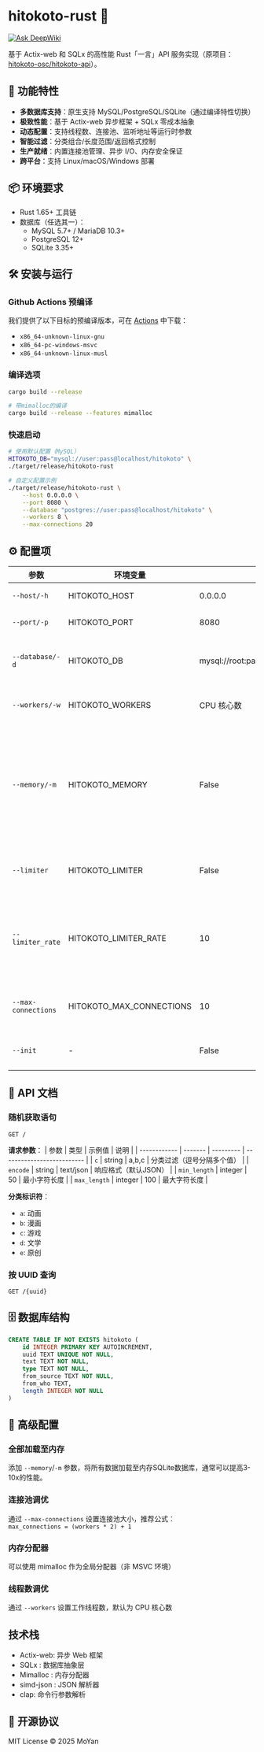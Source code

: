 # hitokoto-rust 🦀

[![Ask DeepWiki](https://deepwiki.com/badge.svg)](https://deepwiki.com/moyanj/hitokoto-rust)

基于 Actix-web 和 SQLx 的高性能 Rust「一言」API 服务实现（原项目：[hitokoto-osc/hitokoto-api](https://github.com/hitokoto-osc/hitokoto-api)）。

## 🚀 功能特性

- **多数据库支持**：原生支持 MySQL/PostgreSQL/SQLite（通过编译特性切换）
- **极致性能**：基于 Actix-web 异步框架 + SQLx 零成本抽象
- **动态配置**：支持线程数、连接池、监听地址等运行时参数
- **智能过滤**：分类组合/长度范围/返回格式控制
- **生产就绪**：内置连接池管理、异步 I/O、内存安全保证
- **跨平台**：支持 Linux/macOS/Windows 部署

## 📦 环境要求

- Rust 1.65+ 工具链
- 数据库（任选其一）：
  - MySQL 5.7+ / MariaDB 10.3+
  - PostgreSQL 12+
  - SQLite 3.35+

## 🛠️ 安装与运行

### Github Actions 预编译

我们提供了以下目标的预编译版本，可在 [Actions](https://github.com/moyanj/hitokoto-rust/actions/workflows/build.yml) 中下载：
- `x86_64-unknown-linux-gnu`
- `x86_64-pc-windows-msvc`
- `x86_64-unknown-linux-musl`

### 编译选项
```bash
cargo build --release 

# 带mimalloc的编译
cargo build --release --features mimalloc
```

### 快速启动
```bash
# 使用默认配置（MySQL）
HITOKOTO_DB="mysql://user:pass@localhost/hitokoto" \
./target/release/hitokoto-rust

# 自定义配置示例
./target/release/hitokoto-rust \
    --host 0.0.0.0 \
    --port 8080 \
    --database "postgres://user:pass@localhost/hitokoto" \
    --workers 8 \
    --max-connections 20
```

## ⚙️ 配置项

| 参数             | 环境变量              | 默认值                                   | 说明                                     |
| ---------------- | --------------------- | ---------------------------------------- | ---------------------------------------- |
| `--host/-h`      | HITOKOTO_HOST         | 0.0.0.0                                  | 监听地址                                 |
| `--port/-p`      | HITOKOTO_PORT         | 8080                                     | 监听端口                                 |
| `--database/-d`  | HITOKOTO_DB           | mysql://root:password@localhost/hitokoto | 数据库连接字符串                         |
| `--workers/-w`   | HITOKOTO_WORKERS      | CPU 核心数                               | 工作线程数                               |
| `--memory/-m`    | HITOKOTO_MEMORY       | False                                    | 是否将数据全部加载至内存（极大提升性能） |
| `--limiter`      | HITOKOTO_LIMITER      | False                                    | 是否使用限流器                           |
| `--limiter_rate` | HITOKOTO_LIMITER_RATE | 10                 |限流器速率（每秒请求数）
|`--max-connections`| HITOKOTO_MAX_CONNECTIONS | 10                                   | 最大数据库连接数                 |
| `--init`         | -                     | False                                    | 初始化数据库                          |

## 📡 API 文档

### 随机获取语句
```
GET /
```

**请求参数**：
| 参数         | 类型    | 示例值    | 说明                       |
| ------------ | ------- | --------- | -------------------------- |
| `c`          | string  | a,b,c     | 分类过滤（逗号分隔多个值） |
| `encode`     | string  | text/json | 响应格式（默认JSON）       |
| `min_length` | integer | 50        | 最小字符长度               |
| `max_length` | integer | 100       | 最大字符长度               |

**分类标识符**：
- `a`: 动画
- `b`: 漫画
- `c`: 游戏
- `d`: 文学
- `e`: 原创

### 按 UUID 查询
```
GET /{uuid}
```

## 🗄️ 数据库结构
```sql
CREATE TABLE IF NOT EXISTS hitokoto (
    id INTEGER PRIMARY KEY AUTOINCREMENT,
    uuid TEXT UNIQUE NOT NULL,
    text TEXT NOT NULL,
    type TEXT NOT NULL,
    from_source TEXT NOT NULL,
    from_who TEXT,
    length INTEGER NOT NULL
)
```

## 🧩 高级配置

### 全部加载至内存
添加 `--memory`/`-m` 参数，将所有数据加载至内存SQLite数据库，通常可以提高3-10x的性能。

### 连接池调优
通过 `--max-connections` 设置连接池大小，推荐公式：  
`max_connections = (workers * 2) + 1`

### 内存分配器
可以使用 mimalloc 作为全局分配器（非 MSVC 环境）

### 线程数调优
通过 `--workers` 设置工作线程数，默认为 CPU 核心数

## 技术栈
- Actix-web: 异步 Web 框架
- SQLx : 数据库抽象层
- Mimalloc : 内存分配器
- simd-json : JSON 解析器
- clap: 命令行参数解析

## 📜 开源协议
MIT License © 2025 MoYan
